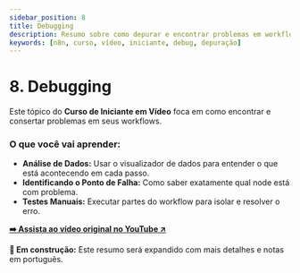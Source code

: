 ```yaml
---
sidebar_position: 8
title: Debugging
description: Resumo sobre como depurar e encontrar problemas em workflows do curso de iniciante em vídeo do n8n.
keywords: [n8n, curso, vídeo, iniciante, debug, depuração]
---
```


# 8. Debugging

Este tópico do **Curso de Iniciante em Vídeo** foca em como encontrar e consertar problemas em seus workflows.

### O que você vai aprender:
- **Análise de Dados:** Usar o visualizador de dados para entender o que está acontecendo em cada passo.
- **Identificando o Ponto de Falha:** Como saber exatamente qual node está com problema.
- **Testes Manuais:** Executar partes do workflow para isolar e resolver o erro.

**[➡️ Assista ao vídeo original no YouTube ↗](https://www.youtube.com/watch?v=I_7_b0I1I3Y&list=PL8p-62yr-wG4s4s_lq4a4M0S-s_k4iS3q&index=8)**

**🔄 Em construção:** Este resumo será expandido com mais detalhes e notas em português. 
